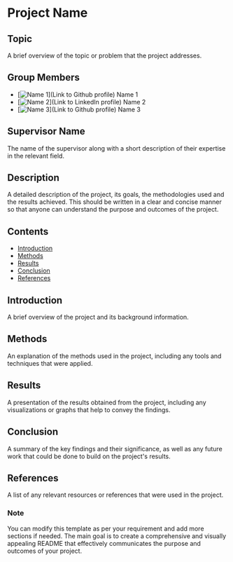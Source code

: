 # Project Name

## Topic
A brief overview of the topic or problem that the project addresses.

## Group Members
- [![Name 1](https://cdn.icon-icons.com/icons2/1378/PNG/512/icon-github_96062.png)](Link to Github profile) Name 1
- [![Name 2](https://cdn.icon-icons.com/icons2/1378/PNG/512/icon-linkedin_96069.png)](Link to LinkedIn profile) Name 2
- [![Name 3](https://cdn.icon-icons.com/icons2/1378/PNG/512/icon-github_96062.png)](Link to Github profile) Name 3

## Supervisor Name
The name of the supervisor along with a short description of their expertise in the relevant field.

## Description
A detailed description of the project, its goals, the methodologies used and the results achieved. This should be written in a clear and concise manner so that anyone can understand the purpose and outcomes of the project.

## Contents
- [Introduction](#introduction)
- [Methods](#methods)
- [Results](#results)
- [Conclusion](#conclusion)
- [References](#references)

## Introduction
A brief overview of the project and its background information.

## Methods
An explanation of the methods used in the project, including any tools and techniques that were applied.

## Results
A presentation of the results obtained from the project, including any visualizations or graphs that help to convey the findings.

## Conclusion
A summary of the key findings and their significance, as well as any future work that could be done to build on the project's results.

## References
A list of any relevant resources or references that were used in the project.

### Note
You can modify this template as per your requirement and add more sections if needed. The main goal is to create a comprehensive and visually appealing README that effectively communicates the purpose and outcomes of your project.
